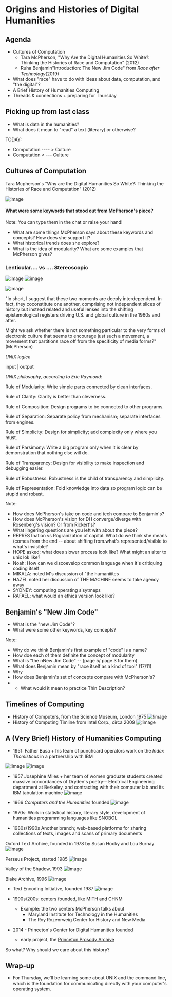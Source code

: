 # Origins and Histories of Digital Humanities



## Agenda

- Cultures of Computation
	- Tara McPherson, "Why Are the Digital Humanities So White?: Thinking the Histories of Race and Computation" (2012)
	- Ruha Benjamin"Introduction: The New Jim Code" from *Race after Technology*(2019) 
- What does "race" have to do with ideas about data, computation, and "the digital"?
- A Brief History of Humanities Computing
- Threads & connections + preparing for Thursday 



## Picking up from last class

- What is data in the humanities?<!-- .element: class="fragment" data-fragment-index="1" -->
- What does it mean to "read" a text (literary) or otherwise? <!-- .element: class="fragment" data-fragment-index="2" -->

TODAY: <!-- .element: class="fragment" data-fragment-index="3" -->
- Computation ---- > Culture <!-- .element: class="fragment" data-fragment-index="4" -->
- Computation  < ---  Culture<!-- .element: class="fragment" data-fragment-index="5" -->



## Cultures of Computation
Tara Mcpherson's "Why are the Digital Humanities So White?: Thinking the Histories of Race and Computation" (2012)

![image](../images/mcpherson2.png)


#### What were some keywords that stood out from McPherson's piece?

Note:
You can type them in the chat or raise your hand!


- What are some things McPherson says about these keywords and concepts? How does she support it? <!-- .element: class="fragment" data-fragment-index="1" -->
- What historical trends does she explore?<!-- .element: class="fragment" data-fragment-index="2" -->
- What is the idea of modularity? What are some examples that McPherson gives?<!-- .element: class="fragment" data-fragment-index="2" -->


### **Lenticular**....  vs .... **Stereoscopic**

![image](../images/lenticular.gif) ![image](../images/stereoscopic.png)


![image](../images/stereographic-separate.jpg)


"In short, I suggest that these two moments are deeply interdependent. In fact, they coconstitute one another, comprising not independent slices of history but instead related and useful lenses into the shifting epistemological registers driving U.S. and global culture in the 1960s and after.

Might we ask whether there is not something particular to the very forms of electronic culture that seems to encourage just such a movement, a movement that partitions race off from the specificity of media forms?" (McPherson)


*UNIX logice*

input | output


*UNIX philosophy, according to Eric Raymond:*

Rule of Modularity: Write simple parts connected by clean interfaces.

Rule of Clarity: Clarity is better than cleverness.

Rule of Composition: Design programs to be connected to other programs.

Rule of Separation: Separate policy from mechanism; separate interfaces from engines.

Rule of Simplicity: Design for simplicity; add complexity only where you must.

Rule of Parsimony: Write a big program only when it is clear by demonstration that nothing else will do.

Rule of Transparency: Design for visibility to make inspection and debugging easier.

Rule of Robustness: Robustness is the child of transparency and simplicity.

Rule of Representation: Fold knowledge into data so program logic can be stupid and robust. 


Note:
- How does McPherson's take on code and tech compare to Benjamin's? 
- How does McPherson's vision for DH converge/diverge with Rosenberg's vision? Or from Rickert's?
- What lingering questions are you left with about the piece?
- REPRESTnation vs Rogranization of capital. What do we think she means (comes from the end -- about shifting from.what's represented/visible to what's invisible?
- HOPE asked; what does slower process look like? What might an alter to unix lok like?
- Noah: How can we discoevelop common language when it's critiquing coding itself 
- MIKALA: noted M's discussion of "the humaniiites
- HAZEL noted her discussion of THE MACHINE seems to take agency away
- SYDNEY: computing operating sisytmeps
- RAFAEL: what would an ethics version look like?




## Benjamin's "New Jim Code"

- What is the "new Jim Code"?
- What were some other keywords, key concepts?


Note:
- Why do we think Benjamin's first example of "code" is a name? 
- How doe each of them definite the concept of modularity
- What is "the nNew Jim Code"  -- (page 5/ page 3 for them)
- What does Benjamin mean by "race itself as a kind of tool" (17/11)
- Why
- How does Benjamin's set of concepts compare with McPherson's?
- - What would it mean to practice Thin Description?


## Timelines of Computing

- History of Computers, from the Science Museum, London 1975
![!image](../images/historyofcomputers1975uk-science-museum.jpg)
- History of Computing Timline from Intel Corp., circa 2009
![!image](../images/intel-timeline.gif)



## A (Very Brief) History of Humanities Computing


- 1951: Father Busa + his team of punchcard operators work on the *Index Thomisticus*  in a partnership with IBM

![!image](../images/busa-card.png) ![image](../images/busa-punch-card-operators.jpg)


- 1957 Josephine Miles + her team of women graduate students created massive concordances of Dryden's poetry--  Electrical Engineering department at Berkeley, and contracting with their computer lab and its IBM tabulation machine
![image](../images/miles-concordance.jpg)


- 1966 *Computers and the Humanities* founded
![image](../images/computers_hums_firstissue.gif)

- 1970s: Work in statistical history, literary style, development of humanities programming languages like SNOBOL


- 1980s/1990s Another branch; web-based platforms for sharing collections of texts, images and scans of primary documents

Oxford Text Archive, founded in 1978 by Susan Hocky and Lou Burnay
![image](../images/ota.png)


Perseus Project, started 1985
![image](../images/perseus.png)


Valley of the Shadow, 1993
![image](../images/vots.png)


Blake Archive, 1996
![image](../images/blake.png)


- Text Encoding Initiative, founded 1987
![image](../images/tei.jpg)


- 1990s/200s: centers founded, like MITH and CHNM
	- Example: the two centers McPherson talks about
		- Maryland Institute for Technology in the Humanities 
		- The Roy Rozenrweig Center for History and New Media


- 2014 - Princeton's Center for Digital Humanities founded
	- early project, the [Princeton Prosody Archive](https://prosody.princeton.edu/prosody/)




So what? Why should we care about this history?



## Wrap-up

- For Thursday, we'll be learning some about UNIX and the command line, which is the foundation for communicating directly with your computer's operating system.